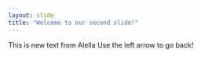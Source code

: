 ```yaml
---
layout: slide
title: "Welcome to our second slide!"
---
```

This is new text from Alella
Use the left arrow to go back!
